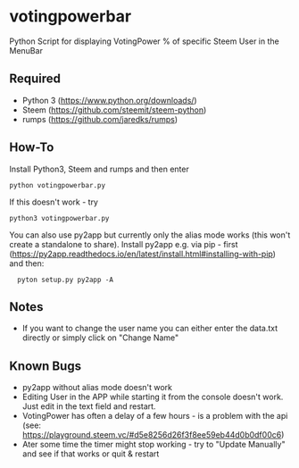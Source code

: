 # votingpowerbar
Python Script for displaying VotingPower % of specific Steem User in the MenuBar

Required
--------
* Python 3 (https://www.python.org/downloads/)
* Steem (https://github.com/steemit/steem-python)
* rumps (https://github.com/jaredks/rumps)


How-To
--------
Install Python3, Steem and rumps and then enter

    python votingpowerbar.py

If this doesn't work - try

    python3 votingpowerbar.py
    
You can also use py2app but currently only the alias mode works (this won't create a standalone to share). 
Install py2app e.g. via pip - first (https://py2app.readthedocs.io/en/latest/install.html#installing-with-pip) and then:

      pyton setup.py py2app -A
    

Notes
--------
* If you want to change the user name you can either enter the data.txt directly or simply click on "Change Name"


Known Bugs
--------
* py2app without alias mode doesn't work 
* Editing User in the APP while starting it from the console doesn't work. Just edit in the text field and restart.
* VotingPower has often a delay of a few hours - is a problem with the api (see: https://playground.steem.vc/#d5e8256d26f3f8ee59eb44d0b0df00c6)
* Ater some time the timer might stop working - try to "Update Manually" and see if that works or quit & restart
